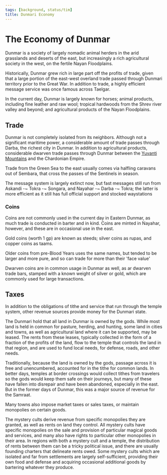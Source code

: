 ```yaml
---
tags: [background, status/tim]
title: Dunmari Economy
---
```



# The Economy of Dunmar

Dunmar is a society of largely nomadic animal herders in the arid grasslands and deserts of the east, but increasingly a rich agricultural society in the west, on the fertile Nayan Floodplains.

Historically, Dunmar grew rich in large part off the profits of trade, given that a large portion of the east-west overland trade passed through Dunmari territory prior to the Great War. In addition to trade, a highly efficient message service was once famous across Taelgar. 

In the current day, Dunmar is largely known for horses; animal products, including fine leather and raw wool; tropical hardwoods from the Shrev river valley and beyond; and agricultural products of the Nayan Floodplains.
## Trade

Dunmar is not completely isolated from its neighbors. Although not a significant maritime power, a considerable amount of trade passes through Darba, the richest city in Dunmar. In addition to agricultural products, considerable dwarven trade passes through Dunmar between the [Yuvanti Mountains](<../../yuvanti-mountains.md>) and the Chardonian Empire. 

Trade from the Green Sea to the east usually comes via halfling caravans out of Sembara, that cross the passes of the Sentinels in season. 

The message system is largely extinct now, but fast messages still run from Askandi -~ Tokra -~ Songara, and Nayahar -~ Darba -~ Tokra; the latter is more efficient as it still has full official support and stocked waystations
### Coins

Coins are not commonly used in the current day in Eastern Dunmar, as much trade is conducted in barter and in kind. Coins are minted in Nayahar, however, and these are in occasional use in the east.

Gold coins (worth 1 gp) are known as steeds; silver coins as rupas, and copper coins as taams.

Older coins from pre-Blood Years uses the same names, but tended to be larger and more pure, and so can trade for more than their 'face value'


  
Dwarven coins are in common usage in Dunmar as well, as ar dwarven trade bars, stamped with a known weight of silver or gold, which are commonly used for large transactions.
## Taxes

In addition to the obligations of tithe and service that run through the temple system, other revenue sources provide money for the Dunmari state. 

The Dunmari hold that all land in Dunmar is owned by the gods. While most land is held in common for pasture, herding, and hunting, some land in cities and towns, as well as agricultural land where it can be supported, may be leased. The rents from these leases, typically collected in the form of a fraction of the profits of the land, flow to the temple that controls the land in that region, and are used to fund local needs, for defense, roads, and other needs. 

Traditionally, because the land is owned by the gods, passage across it is free and unencumbered, accounted for in the tithe for common lands. In better days, temples at border crossings would collect tithes from travelers so the gods would keep them safe on their journeys, but many of these have fallen into disrepair and have been abandoned, especially in the east. But in the former days of Dunmar, this was a major source of revenue for the Samraat. 

Many towns also impose market taxes or sales taxes, or maintain monopolies on certain goods. 

The mystery cults derive revenue from specific monopolies they are granted, as well as rents on land they control. All mystery cults have specific monopolies on the sale and provision of particular magical goods and services, and many also have rights to particular other monopolies in their area. In regions with both a mystery cult and a temple, the distribution of rents between them can be a tricky political issue, and there are usually founding charters that delineate rents owed. Some mystery cults which are isolated and far from settlements are largely self-sufficient, providing their own food and defense and acquiring occasional additional goods by bartering whatever they produce. 

